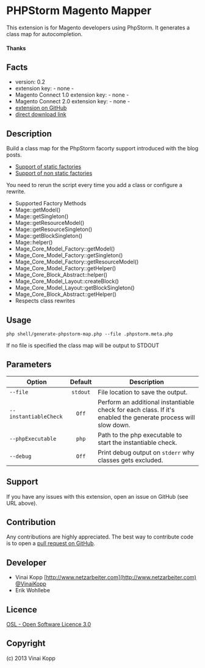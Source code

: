 PHPStorm Magento Mapper
========================
This extension is for Magento developers using PhpStorm. It generates a class map for autocompletion.

#### Thanks

Facts
-----
- version: 0.2
- extension key: - none -
- Magento Connect 1.0 extension key: - none -
- Magento Connect 2.0 extension key: - none -
- [extension on GitHub](https://github.com/Vinai/phpstorm-magento-mapper)
- [direct download link](https://github.com/Vinai/phpstorm-magento-mapper/zipball/master)

Description
-----------
Build a class map for the PhpStorm facorty support introduced with the blog posts.

 - [Support of static factories](http://blog.jetbrains.com/webide/2013/04/phpstorm-6-0-1-eap-build-129-177/)
 - [Support of non static factories](https://youtrack.jetbrains.com/issue/WI-27712)

You need to rerun the script every time you add a class or configure a rewrite.

- Supported Factory Methods
 - Mage::getModel()
 - Mage::getSingleton()
 - Mage::getResourceModel()
 - Mage::getResourceSingleton()
 - Mage::getBlockSingleton()
 - Mage::helper()
 - Mage_Core_Model_Factory::getModel()
 - Mage_Core_Model_Factory::getSingleton()
 - Mage_Core_Model_Factory::getResourceModel()
 - Mage_Core_Model_Factory::getHelper()
 - Mage_Core_Block_Abstract::helper()
 - Mage_Core_Model_Layout::createBlock()
 - Mage_Core_Model_Layout::getBlockSingleton()
 - Mage_Core_Block_Abstract::getHelper()
- Respects class rewrites

Usage
-----
```php shell/generate-phpstorm-map.php --file .phpstorm.meta.php```

If no file is specified the class map will be output to STDOUT

Parameters
-----

| Option                    |    Default   | Description                                                                                                   |
|---------------------------|:------------:|---------------------------------------------------------------------------------------------------------------|
| ```--file```              | ```stdout``` | File location to save the output.                                                                             |
| ```--instantiableCheck``` |   ```Off```  | Perform an additional instantiable check for each class. If it's enabled the generate process will slow down. |
| ```--phpExecutable```     |   ```php```  | Path to the php executable to start the instantiable check.                                                   |
| ```--debug```             |   ```Off```  | Print debug output on ```stderr``` why classes gets excluded.                                                 |

Support
-------
If you have any issues with this extension, open an issue on GitHub (see URL above).

Contribution
------------
Any contributions are highly appreciated. The best way to contribute code is to open a
[pull request on GitHub](https://help.github.com/articles/using-pull-requests).

Developer
---------
* Vinai Kopp
[http://www.netzarbeiter.com](http://www.netzarbeiter.com)
[@VinaiKopp](https://twitter.com/VinaiKopp)
* Erik Wohllebe

Licence
-------
[OSL - Open Software Licence 3.0](http://opensource.org/licenses/osl-3.0.php)

Copyright
---------
(c) 2013 Vinai Kopp